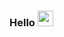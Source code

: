### Hello <img src="https://media.giphy.com/media/hvRJCLFzcasrR4ia7z/giphy.gif" width="25px">

<!--

**ricardonunesdev/ricardonunesdev** is a ✨ _special_ ✨ repository because its `README.md` (this file) appears on your GitHub profile.

Here are some ideas to get you started:

- 🔭 I’m currently working on ...
- 🌱 I’m currently learning ...
- 👯 I’m looking to collaborate on ...
- 🤔 I’m looking for help with ...
- 💬 Ask me about ...
- 📫 How to reach me: ...
- 😄 Pronouns: ...
- ⚡ Fun fact: ...

[![roadmap.sh](https://api.roadmap.sh/v1-badge/tall/64f990f35ce9f4ca589d83ba?variant=dark)](https://roadmap.sh)

-->
